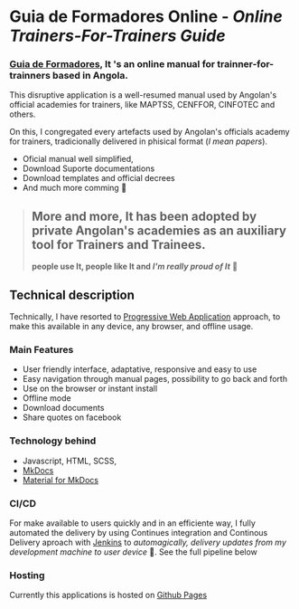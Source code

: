# Guia de Formadores Online - _Online Trainers-For-Trainers Guide_

### [Guia de Formadores](https://guiadeformares.ao), It 's an online manual for trainner-for-trainners based in Angola. 
This disruptive application is a well-resumed manual used by Angolan's official academies for trainers, like MAPTSS, CENFFOR, CINFOTEC and others.

On this, I congregated every artefacts used by Angolan's officials academy for trainers, tradicionally delivered in phisical format (_I mean papers_).

- Oficial manual well simplified,
- Download Suporte documentations
- Download templates and official decrees
- And much more comming :muscle:

> ## More and more, It has been adopted by private Angolan's academies as an auxiliary tool for Trainers and Trainees.
  > **people use It, people like It and _I'm really proud of It_** :heartbeat:

## Technical description
Technically, I have resorted to [Progressive Web Application](https://web.dev/progressive-web-apps/) approach, to make this available in any device, any browser, and offline usage.


### Main Features
- User friendly interface, adaptative, responsive and easy to use
- Easy navigation through manual pages, possibility to go back and forth
- Use on the browser or instant install
- Offline mode
- Download documents
- Share quotes on facebook

### Technology behind
- Javascript, HTML, SCSS,
- [MkDocs](https://www.mkdocs.org/)
- [Material for MkDocs](https://squidfunk.github.io/mkdocs-material/getting-started/)

### CI/CD
 For make available to users quickly and in an efficiente way, I fully automated the delivery by using Continues integration and Continous Delivery aproach with [Jenkins](https://www.jenkins.io/) to _automagically, delivery updates from my development machine to user device_ :robot:.  See the full pipeline below

### Hosting
Currently this applications is hosted on [Github Pages](https://pages.github.com/)
